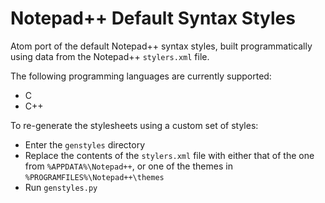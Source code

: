 # Notepad++ Default Syntax Styles

Atom port of the default Notepad++ syntax styles, built programmatically using data from the Notepad++ `stylers.xml` file.

The following programming languages are currently supported:
- C
- C++

To re-generate the stylesheets using a custom set of styles:
- Enter the `genstyles` directory
- Replace the contents of the `stylers.xml` file with either that of the one from `%APPDATA%\Notepad++`, or one of the themes in `%PROGRAMFILES%\Notepad++\themes`
- Run `genstyles.py`
